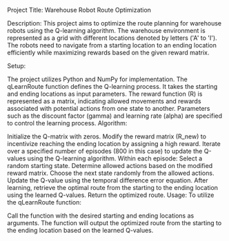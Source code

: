 Project Title: Warehouse Robot Route Optimization

Description:
This project aims to optimize the route planning for warehouse robots using the Q-learning algorithm. The warehouse environment is represented as a grid with different locations denoted by letters ('A' to 'I'). The robots need to navigate from a starting location to an ending location efficiently while maximizing rewards based on the given reward matrix.

Setup:

The project utilizes Python and NumPy for implementation.
The qLearnRoute function defines the Q-learning process. It takes the starting and ending locations as input parameters.
The reward function (R) is represented as a matrix, indicating allowed movements and rewards associated with potential actions from one state to another.
Parameters such as the discount factor (gamma) and learning rate (alpha) are specified to control the learning process.
Algorithm:

Initialize the Q-matrix with zeros.
Modify the reward matrix (R_new) to incentivize reaching the ending location by assigning a high reward.
Iterate over a specified number of episodes (800 in this case) to update the Q-values using the Q-learning algorithm.
Within each episode:
Select a random starting state.
Determine allowed actions based on the modified reward matrix.
Choose the next state randomly from the allowed actions.
Update the Q-value using the temporal difference error equation.
After learning, retrieve the optimal route from the starting to the ending location using the learned Q-values.
Return the optimized route.
Usage:
To utilize the qLearnRoute function:

Call the function with the desired starting and ending locations as arguments.
The function will output the optimized route from the starting to the ending location based on the learned Q-values.
